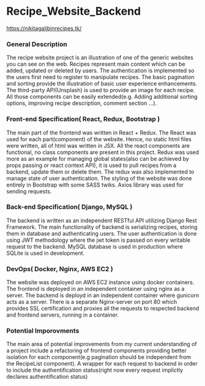 # Recipe_Website_Backend

https://nikitagalibinrecipes.tk/

### General Description

  The recipe website project is an illustration of one of the generic websites you can see on the web. Recipes represent main content which can be added, updated or deleted by users. The authentication is implemented so the users first need to register to manipulate recipes. The basic pagination and sorting provide the illustration of basic user experience enhancements. The third-party API(Unsplash) is used to provide an image for each recipe. All those components can be easily extended(e.g. Adding additional sorting options, improving recipe description, comment section …).

### Front-end Specification( React, Redux, Bootstrap )

  The main part of the frontend was written in React + Redux. The React was used for each part(component) of the website. Hence, no static html files were written, all of html was written in JSX. All the react components are functional, no class components are present in this project. Redux was used more as an example for managing global states(also can be achieved by props passing or react context API), it is used to pull recipes from a backend, update them or delete them. The redux was also implemented to manage state of user authentication. The styling of the website was done entirely in Bootstrap with some SASS twiks. Axios library was used for sending requests.

### Back-end Specification( Django, MySQL )
  The backend is written as an independent RESTful API utilizing Django Rest Framework. The main functionality of backend is serializing recipes, storing them in database and authenticating users. The user authentication is done using JWT methodology where the jwt token is passed on every writable request to the backend. MySQL database is used in production where SQLite is used in development.

### DevOps( Docker, Nginx, AWS EC2 )
  The website was deployed on AWS EC2 instance using docker containers. The frontend is deployed in an independent container using nginx as a server. The backend is deployd in an independent container where gunicorn acts as a server. There is a separate Nginx-server on port 80 which provides SSL certification and proxies all the requests to respected backend and frontend servers, running in a container.

### Potential Imporovments
  The main area of potential improvements from my current understanding of a project include a refactoring of frontend components providing better isolation for each component(e.g pagination should be independent from the RecipeList component). A wrapper for each request to backend in order to include the authentification status(right now every request implictly declares authentification status)
